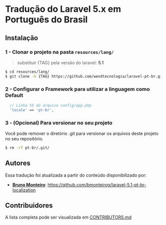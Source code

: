 # Tradução do Laravel 5.x em Português do Brasil

## Instalação

### 1 - Clonar o projeto na pasta `resources/lang/`
> substituir {TAG} pela versão do laravel: **5.1**
```bash
$ cd resources/lang/
$ git clone -b {TAG} https://github.com/wendtecnologia/laravel-pt-br.git ./pt-br
```

### 2 - Configurar o Framework para utilizar a linguagem como Default
```php
  // Linha 55 do arquivo config/app.php
  'locale' => 'pt-br',
```

### 3 - (Opcional) Para versionar no seu projeto
Você pode remover o diretório .git para versionar os arquivos deste projeto no seu repositório.

```bash
$ rm -rf pt-br/.git/
```

## Autores
Essa tradução foi atualizada a partir do conteúdo disponibilizado por:
  * **[Bruno Monteiro](https://github.com/bmonteirog)**:         https://github.com/bmonteirog/laravel-5.1-pt-br-localization

## Contribuidores
A lista completa pode ser visualizada em [CONTRIBUTORS.md](CONTRIBUTORS.md)
